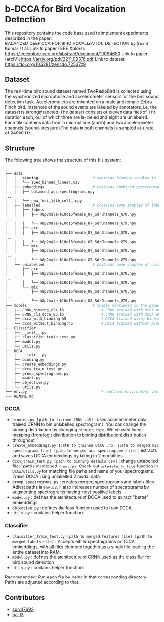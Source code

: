 # b-DCCA for Bird Vocalization Detection

This repository contains the code base used to implement experiments described in the paper:  
BALANCED DEEP CCA FOR BIRD VOCALIZATION DETECTION by Sumit Kumar et al.
Link to paper (IEEE Xplore): https://ieeexplore.ieee.org/abstract/document/10094650 
Link to paper (arxiV): https://arxiv.org/pdf/2211.09376.pdf
Link to dataset: https://doi.org/10.5281/zenodo.7253729

## Dataset

The real-time bird sound dataset named TwoRadioBird is collected using the synchronized microphone and accelerometer sensors for the bird sound detection task. Accelerometers are mounted on a male and female Zebra Finch bird. Instances of the sound events are labeled by annotators, i.e, the dataset is strongly labeled. The dataset consists of eleven data files of 1 hr. duration each, out of which three are la-
beled and eight are unlabeled. Each file contains data from a microphone (audio) and two accelerometer channels (sound-pressure).The data in both channels is sampled at a rate of 24000 Hz.

## Structure

The following tree shows the structure of this file system:

```bash
.
├── data
│   ├── binning                         # contains binning results in form of csv
│   │   └── spec_binned_linear.csv
│   ├── embeddings                      # contains combined spectrograms or DCCA embeddings
│   │   ├── balanced_acc_spectrograms.npy
...
│   │   └── new_feat_1410_self_.npy
│   ├── labelled                        # contains some samples of labelled dataset used
│   │   ├── labels
│   │   │   ├── b8p2male-b10o15female_87_SdrChannels_870.npy
...
│   │   │   └── b8p2male-b10o15female_87_SdrChannels_879.npy
│   │   ├── acc
│   │   │   ├── b8p2male-b10o15female_87_SdrChannels_870.npy
...
│   │   │   └── b8p2male-b10o15female_87_SdrChannels_879.npy
│   │   └── mic
│   │       ├── b8p2male-b10o15female_87_SdrChannels_870.npy
...
│   │       └── b8p2male-b10o15female_87_SdrChannels_879.npy
│   └── unlabelled                      # contains some samples of unlabelled dataset used
│       ├── acc
│       │   ├── b8p2male-b10o15female_88_SdrChannels_870.npy
...
│       │   └── b8p2male-b10o15female_88_SdrChannels_879.npy
│       └── mic
│           ├── b8p2male-b10o15female_88_SdrChannels_870.npy
...
│           └── b8p2male-b10o15female_88_SdrChannels_879.npy
├── models                              # models mentioned in the paper
│   ├── CRNN_binning_cls.h5                 # CRNN trained with DCCA embeddings using single modal (mic only)
│   ├── CRNN_cls_dcca_83.h5                 # CRNN trained with DCCA embeddings using dual modal
│   ├── dcca_with_binning.h5                # DCCA trained using binning
│   └── dcca_without_binning.h5             # DCCA trained without binning
├── Classifier
│   ├── __init__.py
│   ├── classifier_train_test.py
│   ├── model.py
│   └── utils.py
├── DCCA
│   ├── __init__.py
│   ├── binning.py
│   ├── create_embeddings.py
│   ├── dcca_train_test.py
│   ├── group_spectrograms.py
│   ├── model.py
│   ├── objective.py
│   └── utils.py
├── env.py                                  # contains environment variables
└── README.md
```

### DCCA

- `binning.py [path to trained CRNN .h5]` : uses accelerometer data trained CRNN to bin unlabelled spectrograms. You can change the binning distribution by changing `binning_type`. We've used linear mapping (from logit distribution to binning distribution) distribution throughout
- `create_embeddings.py [path to trained DCCA .h5] [path to merged mic spectrograms file] [path to merged acc spectrograms file]` : extracts and saves DCCA embeddings by taking in 2 modalities
- `dcca_train_test.py [path to binning details csv]` : change unlabelled files' paths mentioned in `env.py`. Check out `metadata_to_file` function in `DCCA/utils.py` for matching file paths and name of your spectrograms. Trains DCCA using unlabelled 2 modal data
- `group_spectrograms.py` : creates merged spectrograms and labels files. Adjust paths in `env.py`. It also increases number of spectrograms by augmenting spectrograms having most positive labels.
- `model.py` : defines the architecture of DCCA used to extract "better" embeddings
- `objective.py` : defines the loss function used to train DCCA
- `utils.py` : contains helper functions

### Classifier

- `classifier_train_test.py [path to merged features file] [path to merged labels file]` : Accepts either spectrograms or DCCA embeddings, with all files clumped together as a single file loading the entire dataset into RAM.
- `model.py` : defines the architecture of CRNN used as the classifier for bird sound detection
- `utils.py` : contains helper functions

Recommended: Run each file by being in that corresponding directory. Paths are adjusted according to that.

## Contributors

- [sumit7692](https://github.com/sumit7692)
- [ba-13](https://github.com/ba-13/)
